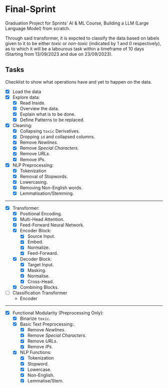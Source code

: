 # Final-Sprint

Graduation Project for Sprints' AI &amp; ML Course, Building a LLM (Large Language Model) from scratch.

Through said transformer, it is expcted to classify the data based on labels given to it to be either *toxic* or *non-toxic* (indicated by $1$ and $0$ respectively), as to which it will be a labourous task within a timeframe of $10$ days (Starting from $13/09/2023$ and due on $23/09/2023$).

## Tasks

Checklist to show what operations have and yet to happen on the data.

- [x] Load the data
- [x] Explore data:
  - [x] Read Inside.
  - [x] Overview the data.
  - [x] Explain what is to be done.
  - [x] Define Patterns to be replaced.
- [x] Cleaning:
  - [x] Collapsing `toxic` Derivatives.
  - [x] Dropping `id` and collapsed columns.
  - [x] Remove *Newlines*.
  - [x] Remove *Special Characters*.
  - [x] Remove *URLs*.
  - [x] Remove *IPs*.
- [x] NLP Preprocessing:
  - [x] Tokenization
  - [x] Removal of Stopwords.
  - [x] Lowercasing.
  - [x] Removing Non-English words.
  - [x] Lemmatisation/Stemming.

---

- [x] Transformer:
  - [x] Positional Encoding.
  - [x] Multi-Head Attention.
  - [x] Feed-Forward Neural Network.
  - [x] Encoder Block:
    - [x] Source Input.
    - [x] Embed.
    - [x] Normalize.
    - [x] Feed-Forward.
  - [x] Decoder Block:
    - [x] Target Input.
    - [x] Masking.
    - [x] Normalise.
    - [x] Cross-Head.
  - [x] Combining Blocks.
- [ ] Classification Transformer
  - Encoder

---

- [x] Functional Modularity (Preprocessing Only):
  - [x] Binarize `toxic`.
  - [x] Basic Text Preprocessing:.
    - [x] Remove *Newlines*.
    - [x] Remove *Special Characters*.
    - [x] Remove *URLs*.
    - [x] Remove *IPs*.
  - [x] NLP Functions:
    - [x] Tokenization
    - [x] Stopword.
    - [x] Lowercase.
    - [x] Non-English.
    - [x] Lemmatise/Stem.
